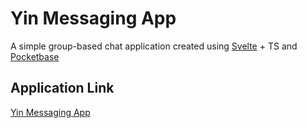 # Yin Messaging App
A simple group-based chat application created using [Svelte](https://svelte.dev/) + TS and [Pocketbase](https://pocketbase.io/)

## Application Link
[Yin Messaging App](https://chat.yangrchen.app)